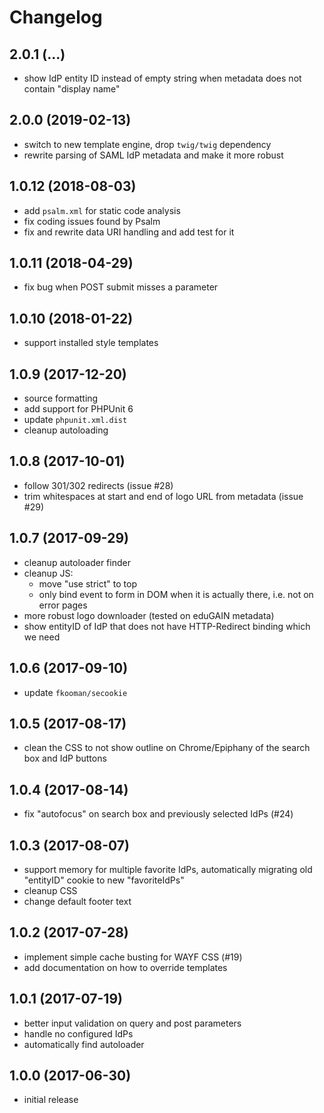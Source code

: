 # Changelog

## 2.0.1 (...)
- show IdP entity ID instead of empty string when metadata does not contain 
  "display name"

## 2.0.0 (2019-02-13)
- switch to new template engine, drop `twig/twig` dependency
- rewrite parsing of SAML IdP metadata and make it more robust

## 1.0.12 (2018-08-03)
- add `psalm.xml` for static code analysis
- fix coding issues found by Psalm
- fix and rewrite data URI handling and add test for it

## 1.0.11 (2018-04-29)
- fix bug when POST submit misses a parameter

## 1.0.10 (2018-01-22)
- support installed style templates

## 1.0.9 (2017-12-20)
- source formatting
- add support for PHPUnit 6
- update `phpunit.xml.dist`
- cleanup autoloading

## 1.0.8 (2017-10-01)
- follow 301/302 redirects (issue #28)
- trim whitespaces at start and end of logo URL from metadata (issue #29)

## 1.0.7 (2017-09-29)
- cleanup autoloader finder
- cleanup JS:
  - move "use strict" to top
  - only bind event to form in DOM when it is actually there, i.e. not on error
    pages
- more robust logo downloader (tested on eduGAIN metadata)
- show entityID of IdP that does not have HTTP-Redirect binding which we need

## 1.0.6 (2017-09-10)
- update `fkooman/secookie`

## 1.0.5 (2017-08-17)
- clean the CSS to not show outline on Chrome/Epiphany of the search box and 
  IdP buttons

## 1.0.4 (2017-08-14)
- fix "autofocus" on search box and previously selected IdPs (#24)

## 1.0.3 (2017-08-07)
- support memory for multiple favorite IdPs, automatically migrating old 
  "entityID" cookie to new "favoriteIdPs"
- cleanup CSS
- change default footer text

## 1.0.2 (2017-07-28)
- implement simple cache busting for WAYF CSS (#19)
- add documentation on how to override templates

## 1.0.1 (2017-07-19)
- better input validation on query and post parameters
- handle no configured IdPs
- automatically find autoloader

## 1.0.0 (2017-06-30)
- initial release

